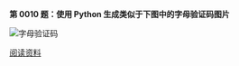 **第 0010 题：**使用 Python 生成类似于下图中的**字母验证码图片**

![字母验证码](http://i.imgur.com/aVhbegV.jpg)

[阅读资料](http://stackoverflow.com/questions/2823316/generate-a-random-letter-in-python)
